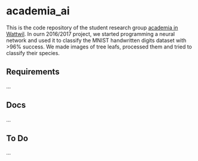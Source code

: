 # academia_ai
This is the code repository of the student research group [academia in Wattwil](http://www.kantiwattwil.ch/service/academia/index.html). In ourn 2016/2017 project, we started programming a neural network and used it to classify the MNIST handwritten digits dataset with >96% success. We made images of tree leafs, processed them and tried to classify their species.    

## Requirements
...  

## Docs
...  

## To Do
...  



